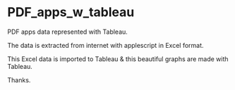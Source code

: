 # PDF_apps_w_tableau

PDF apps data represented with Tableau.

The data is extracted from internet with applescript in Excel format.

This Excel data is imported to Tableau & this beautiful graphs are made with Tableau.

Thanks.
